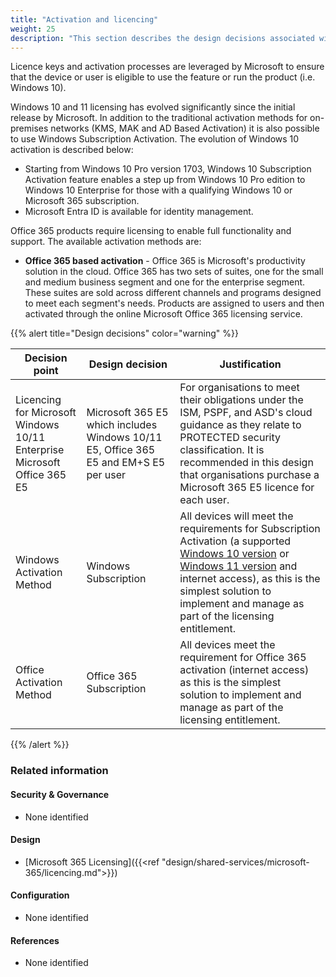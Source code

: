 ```yaml
---
title: "Activation and licencing"
weight: 25
description: "This section describes the design decisions associated with activation and licencing of Windows 10 and 11 endpoints configured according to guidance in ASD's Blueprint for Secure Cloud."
---
```


Licence keys and activation processes are leveraged by Microsoft to ensure that the device or user is eligible to use the feature or run the product (i.e. Windows 10).

Windows 10 and 11 licensing has evolved significantly since the initial release by Microsoft. In addition to the traditional activation methods for on-premises networks (KMS, MAK and AD Based Activation) it is also possible to use Windows Subscription Activation. The evolution of Windows 10 activation is described below:

* Starting from Windows 10 Pro version 1703, Windows 10 Subscription Activation feature enables a step up from Windows 10 Pro edition to Windows 10 Enterprise for those with a qualifying Windows 10 or Microsoft 365 subscription.
* Microsoft Entra ID is available for identity management.

Office 365 products require licensing to enable full functionality and support. The available activation methods are:

* **Office 365 based activation** - Office 365 is Microsoft's productivity solution in the cloud. Office 365 has two sets of suites, one for the small and medium business segment and one for the enterprise segment. These suites are sold across different channels and programs designed to meet each segment's needs. Products are assigned to users and then activated through the online Microsoft Office 365 licensing service.

{{% alert title="Design decisions" color="warning" %}}

| Decision point                                                               | Design decision                                                                      | Justification                                                                                                                                                                                                                                                                                                                                                                                                           |
|------------------------------------------------------------------------------|--------------------------------------------------------------------------------------|-------------------------------------------------------------------------------------------------------------------------------------------------------------------------------------------------------------------------------------------------------------------------------------------------------------------------------------------------------------------------------------------------------------------------|
| Licencing for Microsoft Windows 10/11 Enterprise <br>Microsoft Office 365 E5 | Microsoft 365 E5 which includes Windows 10/11 E5, Office 365 E5 and EM+S E5 per user | For organisations to meet their obligations under the ISM, PSPF, and ASD's cloud guidance as they relate to PROTECTED security classification. It is recommended in this design that organisations purchase a Microsoft 365 E5 licence for each user.                                                                                                                                                                              |
| Windows Activation Method                                                    | Windows Subscription                                                                 | All devices will meet the requirements for Subscription Activation (a supported [Windows 10 version](https://learn.microsoft.com/windows/release-health/release-information) or [Windows 11 version](https://learn.microsoft.com/windows/release-health/windows11-release-information) and internet access), as this is the simplest solution to implement and manage as part of the licensing entitlement. |
| Office Activation Method                                                     | Office 365 Subscription                                                              | All devices meet the requirement for Office 365 activation (internet access) as this is the simplest solution to implement and manage as part of the licensing entitlement.                                                                                                                                                                                                                                             |

{{% /alert %}}

### Related information

#### Security & Governance

* None identified

#### Design

* [Microsoft 365 Licensing]({{<ref "design/shared-services/microsoft-365/licencing.md">}})

#### Configuration

* None identified

#### References

* None identified